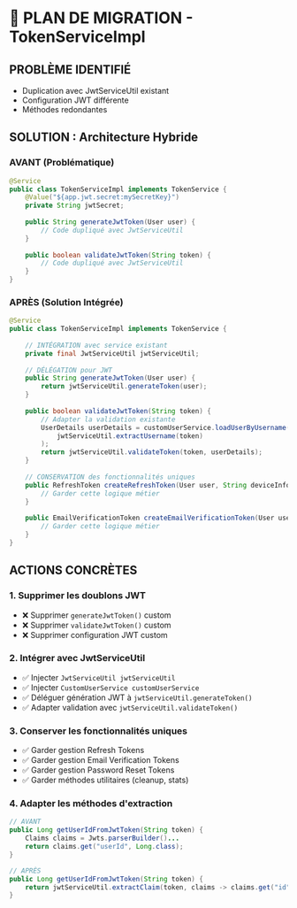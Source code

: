 # 🔧 PLAN DE MIGRATION - TokenServiceImpl

## PROBLÈME IDENTIFIÉ
- Duplication avec JwtServiceUtil existant
- Configuration JWT différente
- Méthodes redondantes

## SOLUTION : Architecture Hybride

### AVANT (Problématique)
```java
@Service
public class TokenServiceImpl implements TokenService {
    @Value("${app.jwt.secret:mySecretKey}")
    private String jwtSecret;
    
    public String generateJwtToken(User user) {
        // Code dupliqué avec JwtServiceUtil
    }
    
    public boolean validateJwtToken(String token) {
        // Code dupliqué avec JwtServiceUtil
    }
}
```

### APRÈS (Solution Intégrée)
```java
@Service
public class TokenServiceImpl implements TokenService {
    
    // INTÉGRATION avec service existant
    private final JwtServiceUtil jwtServiceUtil;
    
    // DÉLÉGATION pour JWT
    public String generateJwtToken(User user) {
        return jwtServiceUtil.generateToken(user);
    }
    
    public boolean validateJwtToken(String token) {
        // Adapter la validation existante
        UserDetails userDetails = customUserService.loadUserByUsername(
            jwtServiceUtil.extractUsername(token)
        );
        return jwtServiceUtil.validateToken(token, userDetails);
    }
    
    // CONSERVATION des fonctionnalités uniques
    public RefreshToken createRefreshToken(User user, String deviceInfo, String ipAddress) {
        // Garder cette logique métier
    }
    
    public EmailVerificationToken createEmailVerificationToken(User user, String ipAddress) {
        // Garder cette logique métier
    }
}
```

## ACTIONS CONCRÈTES

### 1. Supprimer les doublons JWT
- ❌ Supprimer `generateJwtToken()` custom
- ❌ Supprimer `validateJwtToken()` custom  
- ❌ Supprimer configuration JWT custom

### 2. Intégrer avec JwtServiceUtil
- ✅ Injecter `JwtServiceUtil jwtServiceUtil`
- ✅ Injecter `CustomUserService customUserService`
- ✅ Déléguer génération JWT à `jwtServiceUtil.generateToken()`
- ✅ Adapter validation avec `jwtServiceUtil.validateToken()`

### 3. Conserver les fonctionnalités uniques
- ✅ Garder gestion Refresh Tokens
- ✅ Garder gestion Email Verification Tokens
- ✅ Garder gestion Password Reset Tokens
- ✅ Garder méthodes utilitaires (cleanup, stats)

### 4. Adapter les méthodes d'extraction
```java
// AVANT
public Long getUserIdFromJwtToken(String token) {
    Claims claims = Jwts.parserBuilder()...
    return claims.get("userId", Long.class);
}

// APRÈS  
public Long getUserIdFromJwtToken(String token) {
    return jwtServiceUtil.extractClaim(token, claims -> claims.get("id", Long.class));
}
```
